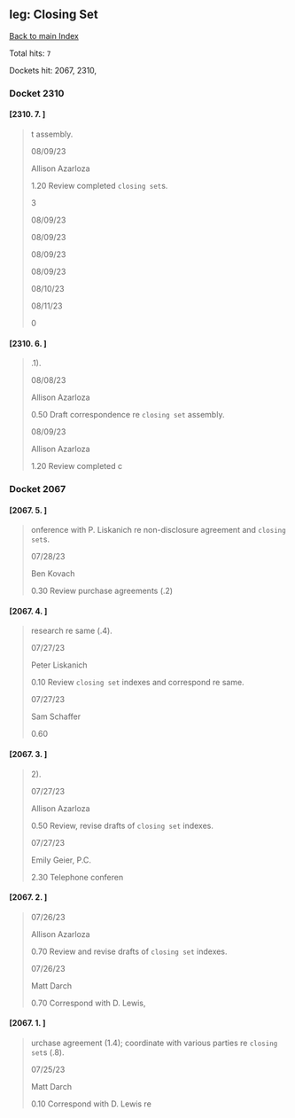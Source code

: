
## leg: Closing Set

[Back to main Index](README.md)

Total hits: `7`

Dockets hit: 2067, 2310, 

### Docket 2310

#### [2310. 7. ]
> t assembly.
> 
> 08/09/23
> 
> Allison Azarloza
> 
> 1.20 Review completed `closing set`s.
> 
> 3
> 
> 08/09/23
> 
> 08/09/23
> 
> 08/09/23
> 
> 08/09/23
> 
> 08/10/23
> 
> 08/11/23
> 
> 0

#### [2310. 6. ]
> .1\).
> 
> 08/08/23
> 
> Allison Azarloza
> 
> 0.50 Draft correspondence re `closing set` assembly.
> 
> 08/09/23
> 
> Allison Azarloza
> 
> 1.20 Review completed c

### Docket 2067

#### [2067. 5. ]
> onference with P. Liskanich re non-disclosure agreement and `closing set`s.
> 
> 07/28/23
> 
> Ben Kovach
> 
> 0.30 Review purchase agreements \(.2\)

#### [2067. 4. ]
> research re same \(.4\).
> 
> 07/27/23
> 
> Peter Liskanich
> 
> 0.10 Review `closing set` indexes and correspond re same.
> 
> 07/27/23
> 
> Sam Schaffer
> 
> 0.60

#### [2067. 3. ]
> 2\).
> 
> 07/27/23
> 
> Allison Azarloza
> 
> 0.50 Review, revise drafts of `closing set` indexes.
> 
> 07/27/23
> 
> Emily Geier, P.C.
> 
> 2.30 Telephone conferen

#### [2067. 2. ]
> 
> 
> 07/26/23
> 
> Allison Azarloza
> 
> 0.70 Review and revise drafts of `closing set` indexes.
> 
> 07/26/23
> 
> Matt Darch
> 
> 0.70 Correspond with D. Lewis,

#### [2067. 1. ]
> urchase agreement \(1.4\); coordinate with various parties re `closing set`s \(.8\).
> 
> 07/25/23
> 
> Matt Darch
> 
> 0.10 Correspond with D. Lewis re
